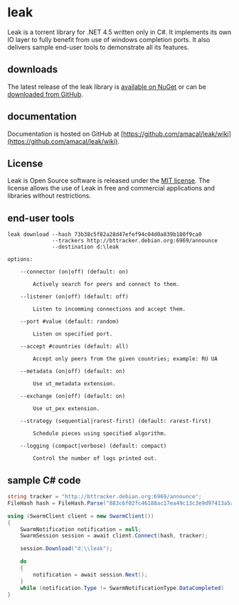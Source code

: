 # leak #

Leak is a torrent library for .NET 4.5 written only in C#. It implements its own IO layer to fully benefit from use of windows completion ports. It also delivers sample end-user tools to demonstrate all its features.

## downloads ##

The latest release of the leak library is [available on NuGet](https://www.nuget.org/packages/Leak.Core/) or can be [downloaded from GitHub](https://github.com/amacal/leak/releases).

## documentation ##

Documentation is hosted on GitHub at [https://github.com/amacal/leak/wiki](https://github.com/amacal/leak/wiki).

## License ##

Leak is Open Source software is released under the [MIT license](https://github.com/nunit/docs/wiki/License). The license allows the use of Leak in free and commercial applications and libraries without restrictions.

## end-user tools ##
```
leak download --hash 73b38c5f82a28d47efef94c04d0a839b180f9ca0
              --trackers http://bttracker.debian.org:6969/announce
              --destination d:\leak

options:

    --connector (on|off) (default: on)

        Actively search for peers and connect to them.

    --listener (on|off) (default: off)

        Listen to incomming connections and accept them.

    --port #value (default: random)

        Listen on specified port.

    --accept #countries (default: all)

        Accept only peers from the given countries; example: RU UA

    --metadata (on|off) (default: on)

        Use ut_metadata extension.

    --exchange (on|off) (default: on)

        Use ut_pex extension.

    --strategy (sequential|rarest-first) (default: rarest-first)

        Schedule pieces using specified algorithm.

    --logging (compact|verbose) (default: compact)

        Control the number of logs printed out.
````

## sample C# code ##
````csharp
string tracker = "http://bttracker.debian.org:6969/announce";
FileHash hash = FileHash.Parse("883c6f02fc46188ac17ea49c13c3e9d97413a5a2");

using (SwarmClient client = new SwarmClient())
{
    SwarmNotification notification = null;
    SwarmSession session = await client.Connect(hash, tracker);

    session.Download("d:\\leak");

    do
    {
        notification = await session.Next();
    }
    while (notification.Type != SwarmNotificationType.DataCompleted)
}
````
